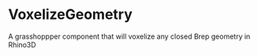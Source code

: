 # VoxelizeGeometry

A grasshoppper component that will voxelize any closed Brep geometry in Rhino3D
